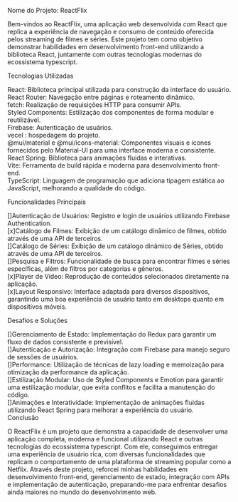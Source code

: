 Nome do Projeto: ReactFlix

Bem-vindos ao ReactFlix, uma aplicação web desenvolvida com React que replica a experiência de navegação e consumo de conteúdo oferecida pelos streaming de filmes e séries. Este projeto tem como objetivo demonstrar habilidades em desenvolvimento front-end utilizando a biblioteca React, juntamente com outras tecnologias modernas do ecossistema typescript.

Tecnologias Utilizadas

React: Biblioteca principal utilizada para construção da interface do usuário.<br/>
React Router: Navegação entre páginas e roteamento dinâmico.<br/>
fetch: Realização de requisições HTTP para consumir APIs.<br/>
Styled Components: Estilização dos componentes de forma modular e reutilizável.<br/>
Firebase: Autenticação de usuários.<br/>
vecel : hospedagem do projeto.<br/>
@mui/material e @mui/icons-material: Componentes visuais e ícones fornecidos pelo Material-UI para uma interface moderna e consistente.<br/>
React Spring: Biblioteca para animações fluidas e interativas.<br/>
Vite: Ferramenta de build rápida e moderna para desenvolvimento front-end.<br/>
TypeScript: Linguagem de programação que adiciona tipagem estática ao JavaScript, melhorando a qualidade do código.<br/>

Funcionalidades Principais

[]Autenticação de Usuários: Registro e login de usuários utilizando Firebase Authentication.<br/>
[x]Catálogo de Filmes: Exibição de um catálogo dinâmico de filmes, obtido através de uma API de terceiros.<br/>
[]Catálogo de Séries: Exibição de um catálogo dinâmico de Séries, obtido através de uma API de terceiros.<br/>
[]Pesquisa e Filtros: Funcionalidade de busca para encontrar filmes e séries específicas, além de filtros por categorias e gêneros.<br/>
[x]Player de Vídeo: Reprodução de conteúdos selecionados diretamente na aplicação.<br/>
[x]Layout Responsivo: Interface adaptada para diversos dispositivos, garantindo uma boa experiência de usuário tanto em desktops quanto em dispositivos móveis.<br/>

Desafios e Soluções

[]Gerenciamento de Estado: Implementação do Redux para garantir um fluxo de dados consistente e previsível.<br/>
[]Autenticação e Autorização: Integração com Firebase para manejo seguro de sessões de usuários.<br/>
[]Performance: Utilização de técnicas de lazy loading e memoização para otimização da performance da aplicação.<br/>
[]Estilização Modular: Uso de Styled Components e Emotion para garantir uma estilização modular, que evita conflitos e facilita a manutenção do código.<br/>
[]Animações e Interatividade: Implementação de animações fluidas utilizando React Spring para melhorar a experiência do usuário.<br/>
Conclusão

O ReactFlix é um projeto que demonstra a capacidade de desenvolver uma aplicação completa, moderna e funcional utilizando React e outras tecnologias do ecossistema typescript. Com ele, conseguimos entregar uma experiência de usuário rica, com diversas funcionalidades que replicam o comportamento de uma plataforma de streaming popular como a Netflix. Através deste projeto, reforcei minhas habilidades em desenvolvimento front-end, gerenciamento de estado, integração com APIs e implementação de autenticação, preparando-me para enfrentar desafios ainda maiores no mundo do desenvolvimento web.

